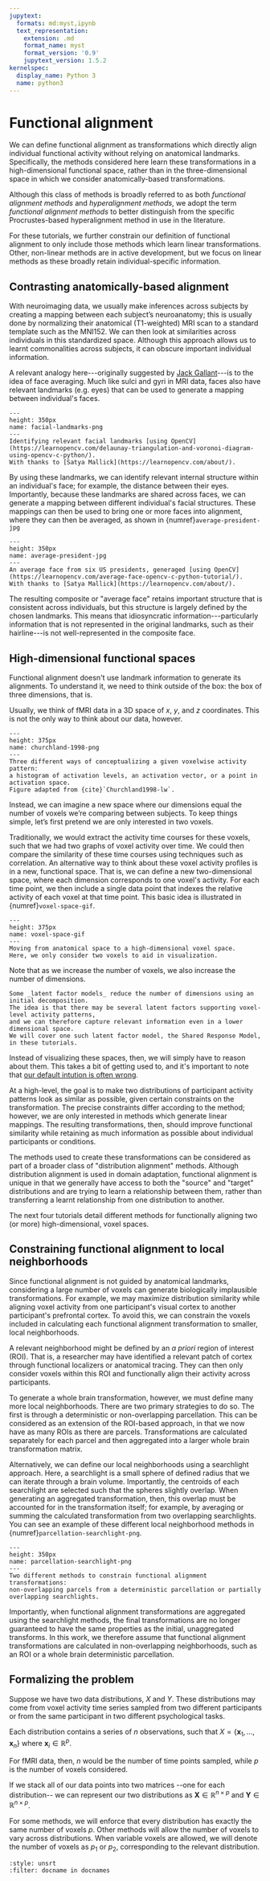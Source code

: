 ```yaml
---
jupytext:
  formats: md:myst,ipynb
  text_representation:
    extension: .md
    format_name: myst
    format_version: '0.9'
    jupytext_version: 1.5.2
kernelspec:
  display_name: Python 3
  name: python3
---
```


# Functional alignment

We can define functional alignment as transformations which directly align individual functional activity without relying on anatomical landmarks.
Specifically, the methods considered here learn these transformations in a high-dimensional functional space,
rather than in the three-dimensional space in which we consider anatomically-based transformations.

Although this class of methods is broadly referred to as both _functional alignment methods_ and _hyperalignment methods_,
we adopt the term _functional alignment methods_ to better distinguish from the specific Procrustes-based hyperalignment method in use in the literature.

For these tutorials, we further constrain our definition of functional alignment to only include those methods which learn linear transformations.
Other, non-linear methods are in active development, but we focus on linear methods as these broadly retain individual-specific information.

## Contrasting anatomically-based alignment

With neuroimaging data, we usually make inferences across subjects by creating a mapping between each subject’s neuroanatomy;
this is usually done by normalizing their anatomical (T1-weighted) MRI scan to a standard template such as the MNI152.
We can then look at similarities across individuals in this standardized space.
Although this approach allows us to learnt commonalities across subjects, it can obscure important individual information.

A relevant analogy here---originally suggested by [Jack Gallant](https://smartech.gatech.edu/handle/1853/60990)---is to the idea of face averaging.
Much like sulci and gyri in MRI data,
faces also have relevant landmarks (e.g. eyes) that can be used to generate a mapping between individual's faces.

```{figure} ../images/facial_landmarks.png
---
height: 350px
name: facial-landmarks-png
---
Identifying relevant facial landmarks [using OpenCV](https://learnopencv.com/delaunay-triangulation-and-voronoi-diagram-using-opencv-c-python/).
With thanks to [Satya Mallick](https://learnopencv.com/about/).
```

By using these landmarks, we can identify relevant internal structure within an individual's face; for example, the distance between their eyes.
Importantly, because these landmarks are shared across faces, we can generate a mapping between different individual's facial structures.
These mappings can then be used to bring one or more faces into alignment, where they can then be averaged, as shown in {numref}`average-president-jpg`

```{figure} ../images/average-president.jpg
---
height: 350px
name: average-president-jpg
---
An average face from six US presidents, generaged [using OpenCV](https://learnopencv.com/average-face-opencv-c-python-tutorial/).
With thanks to [Satya Mallick](https://learnopencv.com/about/).

```

The resulting composite or "average face" retains important structure that is consistent across individuals,
but this structure is largely defined by the chosen landmarks.
This means that idiosyncratic information---particularly information that is not represented in the original landmarks, such as their hairline---is not well-represented in the composite face.

## High-dimensional functional spaces

Functional alignment doesn't use landmark information to generate its alignments.
To understand it, we need to think outside of the box: the box of three dimensions, that is.

Usually, we think of fMRI data in a 3D space of _x_, _y_, and _z_ coordinates.
This is not the only way to think about our data, however.

```{figure} ../images/churchland-1998.png
---
height: 375px
name: churchland-1998-png
---
Three different ways of conceptualizing a given voxelwise activity pattern:
a histogram of activation levels, an activation vector, or a point in activation space.
Figure adapted from {cite}`Churchland1998-lw`.
```

Instead, we can imagine a new space where our dimensions equal the number of voxels we’re comparing between subjects.
To keep things simple, let’s first pretend we are only interested in two voxels.

Traditionally, we would extract the activity time courses for these voxels,
such that we had two graphs of voxel activity over time.
We could then compare the similarity of these time courses using techniques such as correlation.
An alternative way to think about these voxel activity profiles is in a new, functional space.
That is, we can define a new two-dimensional space,
where each dimension corresponds to one voxel's activity.
For each time point,
we then include a single data point that indexes the relative activity of each voxel at that time point.
This basic idea is illustrated in {numref}`voxel-space-gif`.

```{figure} ../images/voxel_space.gif
---
height: 375px
name: voxel-space-gif
---
Moving from anatomical space to a high-dimensional voxel space.
Here, we only consider two voxels to aid in visualization.
```

Note that as we increase the number of voxels, we also increase the number of dimensions.

```{margin}
Some _latent factor models_ reduce the number of dimensions using an initial decomposition.
The idea is that there may be several latent factors supporting voxel-level activity patterns,
and we can therefore capture relevant information even in a lower dimensional space.
We will cover one such latent factor model, the Shared Response Model, in these tutorials.
```

Instead of visualizing these spaces, then, we will simply have to reason about them.
This takes a bit of getting used to,
and it's important to note that [our default intution is often wrong](https://marckhoury.github.io/blog/counterintuitive-properties-of-high-dimensional-space).

At a high-level, the goal is to make two distributions of participant activity patterns look as similar as possible,
given certain constraints on the transformation.
The precise constraints differ according to the method; however, we are only interested in methods which generate linear mappings.
The resulting transformations, then, should improve functional similarity while retaining as much information as possible about individual participants or conditions.

The methods used to create these transformations can be considered as part of a broader class of "distribution alignment" methods.
Although distribution alignment is used in domain adaptation,
functional alignment is unique in that we generally have access to both the "source" and "target" distributions and are trying to learn a relationship between them,
rather than transferring a learnt relationship from one distribution to another.

The next four tutorials detail different methods for functionally aligning two (or more) high-dimensional, voxel spaces.

## Constraining functional alignment to local neighborhoods

Since functional alignment is not guided by anatomical landmarks,
considering a large number of voxels can generate biologically implausible transformations.
For example, we may maximize distribution similarity while aligning voxel activity from one participant's visual cortex to another participant's prefrontal cortex.
To avoid this, we can constrain the voxels included in calculating each functional alignment transformation to smaller, local neighborhoods.

A relevant neighborhood might be defined by an _a priori_ region of interest (ROI).
That is, a researcher may have identified a relevant patch of cortex through functional localizers or anatomical tracing.
They can then only consider voxels within this ROI and functionally align their activity across participants.

To generate a whole brain transformation, however, we must define many more local neighborhoods.
There are two primary strategies to do so.
The first is through a deterministic or non-overlapping parcellation.
This can be considered as an extension of the ROI-based approach, in that we now have as many ROIs as there are parcels.
Transformations are calculated separately for each parcel and then aggregated into a larger whole brain transformation matrix.

Alternatively, we can define our local neighborhoods using a searchlight approach.
Here, a searchlight is a small sphere of defined radius that we can iterate through a brain volume.
Importantly, the centroids of each searchlight are selected such that the spheres slightly overlap.
When generating an aggregated transformation, then, this overlap must be accounted for in the transformation itself;
for example, by averaging or summing the calculated transformation from two overlapping searchlights.
You can see an example of these different local neighborhood methods in {numref}`parcellation-searchlight-png`.

```{figure} ../images/parcellation_v_searchlight.png
---
height: 350px
name: parcellation-searchlight-png
---
Two different methods to constrain functional alignment transformations:
non-overlapping parcels from a deterministic parcellation or partially overlapping searchlights.
```

Importantly, when functional alignment transformations are aggregated using the searchlight methods,
the final transformations are no longer guaranteed to have the same properties as the initial, unaggregated transforms.
In this work, we therefore assume that functional alignment transformations are calculated in non-overlapping neighborhoods,
such as an ROI or a whole brain deterministic parcellation.

## Formalizing the problem

Suppose we have two data distributions, $X$ and $Y$.
These distributions may come from voxel activity time series sampled from two different participants
or from the same participant in two different psychological tasks.

Each distribution contains a series of $n$ observations, such that
$X = \{\mathbf{x}_1, \ldots, \mathbf{x}_n\}$
where $\mathbf{x}_i \in \mathbb{R}^p$.

For fMRI data, then, $n$ would be the number of time points sampled,
while $p$ is the number of voxels considered.

If we stack all of our data points into two matrices
--one for each distribution-- we can represent our two distributions as
$\mathbf{X} \in \mathbb{R}^{n \times p}$ and
$\mathbf{Y} \in \mathbb{R}^{n \times p}$.

For some methods, we will enforce that every distribution has exactly the same number of voxels $p$.
Other methods will allow the number of voxels to vary across distributions.
When variable voxels are allowed, we will denote the number of voxels as $p_1$ or $p_2$,
corresponding to the relevant distribution.

```{bibliography} references.bib
:style: unsrt
:filter: docname in docnames
```
